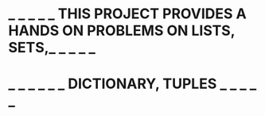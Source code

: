 # _  _ _ _ _ THIS PROJECT PROVIDES A HANDS ON PROBLEMS ON LISTS, SETS,_ _ _ _ _
# _ _ _ _ _ _ DICTIONARY, TUPLES _ _ _ _ _



